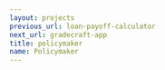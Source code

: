 ```yaml
---
layout: projects
previous_url: loan-payoff-calculator
next_url: gradecraft-app
title: policymaker
name: Policymaker
---
```

